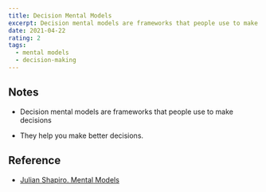 ```yaml
---
title: Decision Mental Models
excerpt: Decision mental models are frameworks that people use to make decisions.
date: 2021-04-22
rating: 2
tags:
  - mental models
  - decision-making
---
```


## Notes

- Decision mental models are frameworks that people use to make decisions

- They help you make better decisions.

## Reference

- [Julian Shapiro. Mental Models](https://www.julian.com/blog/mental-model-examples)
